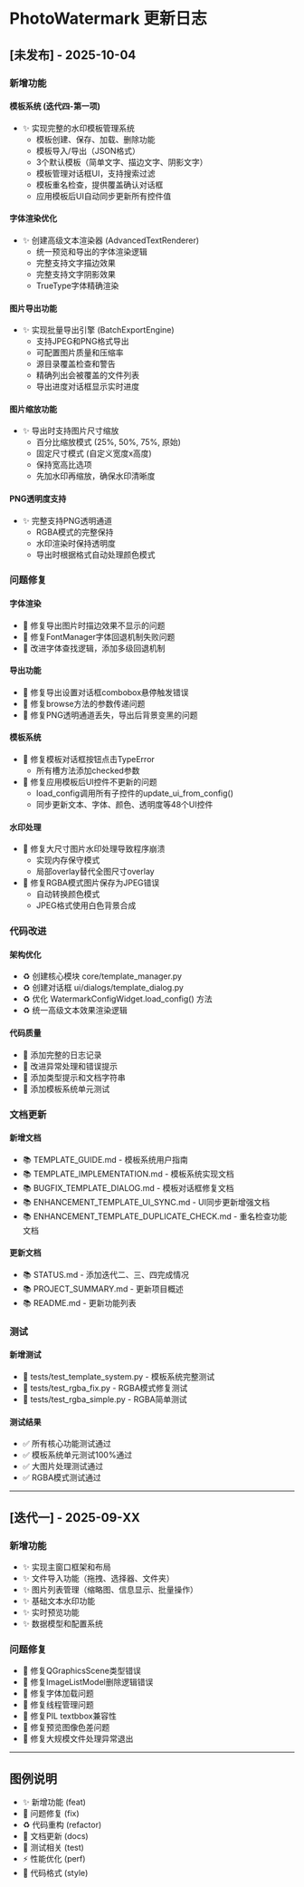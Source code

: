 # PhotoWatermark 更新日志

## [未发布] - 2025-10-04

### 新增功能

#### 模板系统 (迭代四-第一项)
- ✨ 实现完整的水印模板管理系统
  - 模板创建、保存、加载、删除功能
  - 模板导入/导出（JSON格式）
  - 3个默认模板（简单文字、描边文字、阴影文字）
  - 模板管理对话框UI，支持搜索过滤
  - 模板重名检查，提供覆盖确认对话框
  - 应用模板后UI自动同步更新所有控件值

#### 字体渲染优化
- ✨ 创建高级文本渲染器 (AdvancedTextRenderer)
  - 统一预览和导出的字体渲染逻辑
  - 完整支持文字描边效果
  - 完整支持文字阴影效果
  - TrueType字体精确渲染

#### 图片导出功能
- ✨ 实现批量导出引擎 (BatchExportEngine)
  - 支持JPEG和PNG格式导出
  - 可配置图片质量和压缩率
  - 源目录覆盖检查和警告
  - 精确列出会被覆盖的文件列表
  - 导出进度对话框显示实时进度

#### 图片缩放功能
- ✨ 导出时支持图片尺寸缩放
  - 百分比缩放模式 (25%, 50%, 75%, 原始)
  - 固定尺寸模式 (自定义宽度x高度)
  - 保持宽高比选项
  - 先加水印再缩放，确保水印清晰度

#### PNG透明度支持
- ✨ 完整支持PNG透明通道
  - RGBA模式的完整保持
  - 水印渲染时保持透明度
  - 导出时根据格式自动处理颜色模式

### 问题修复

#### 字体渲染
- 🐛 修复导出图片时描边效果不显示的问题
- 🐛 修复FontManager字体回退机制失败问题
- 🐛 改进字体查找逻辑，添加多级回退机制

#### 导出功能
- 🐛 修复导出设置对话框combobox悬停触发错误
- 🐛 修复browse方法的参数传递问题
- 🐛 修复PNG透明通道丢失，导出后背景变黑的问题

#### 模板系统
- 🐛 修复模板对话框按钮点击TypeError
  - 所有槽方法添加checked参数
- 🐛 修复应用模板后UI控件不更新的问题
  - load_config调用所有子控件的update_ui_from_config()
  - 同步更新文本、字体、颜色、透明度等48个UI控件

#### 水印处理
- 🐛 修复大尺寸图片水印处理导致程序崩溃
  - 实现内存保守模式
  - 局部overlay替代全图尺寸overlay
- 🐛 修复RGBA模式图片保存为JPEG错误
  - 自动转换颜色模式
  - JPEG格式使用白色背景合成

### 代码改进

#### 架构优化
- ♻️ 创建核心模块 core/template_manager.py
- ♻️ 创建对话框 ui/dialogs/template_dialog.py
- ♻️ 优化 WatermarkConfigWidget.load_config() 方法
- ♻️ 统一高级文本效果渲染逻辑

#### 代码质量
- 📝 添加完整的日志记录
- 📝 改进异常处理和错误提示
- 📝 添加类型提示和文档字符串
- 🧪 添加模板系统单元测试

### 文档更新

#### 新增文档
- 📚 TEMPLATE_GUIDE.md - 模板系统用户指南
- 📚 TEMPLATE_IMPLEMENTATION.md - 模板系统实现文档
- 📚 BUGFIX_TEMPLATE_DIALOG.md - 模板对话框修复文档
- 📚 ENHANCEMENT_TEMPLATE_UI_SYNC.md - UI同步更新增强文档
- 📚 ENHANCEMENT_TEMPLATE_DUPLICATE_CHECK.md - 重名检查功能文档

#### 更新文档
- 📚 STATUS.md - 添加迭代二、三、四完成情况
- 📚 PROJECT_SUMMARY.md - 更新项目概述
- 📚 README.md - 更新功能列表

### 测试

#### 新增测试
- 🧪 tests/test_template_system.py - 模板系统完整测试
- 🧪 tests/test_rgba_fix.py - RGBA模式修复测试
- 🧪 tests/test_rgba_simple.py - RGBA简单测试

#### 测试结果
- ✅ 所有核心功能测试通过
- ✅ 模板系统单元测试100%通过
- ✅ 大图片处理测试通过
- ✅ RGBA模式测试通过

---

## [迭代一] - 2025-09-XX

### 新增功能
- ✨ 实现主窗口框架和布局
- ✨ 文件导入功能（拖拽、选择器、文件夹）
- ✨ 图片列表管理（缩略图、信息显示、批量操作）
- ✨ 基础文本水印功能
- ✨ 实时预览功能
- ✨ 数据模型和配置系统

### 问题修复
- 🐛 修复QGraphicsScene类型错误
- 🐛 修复ImageListModel删除逻辑错误
- 🐛 修复字体加载问题
- 🐛 修复线程管理问题
- 🐛 修复PIL textbbox兼容性
- 🐛 修复预览图像色差问题
- 🐛 修复大规模文件处理异常退出

---

## 图例说明

- ✨ 新增功能 (feat)
- 🐛 问题修复 (fix)
- ♻️ 代码重构 (refactor)
- 📝 文档更新 (docs)
- 🧪 测试相关 (test)
- ⚡️ 性能优化 (perf)
- 🎨 代码格式 (style)
